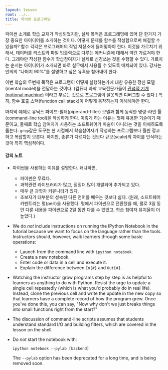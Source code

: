 ```yaml
---
layout: lesson
root: ../..
title: 파이썬 프로그래밍
---
```

파이썬 소개로 학습 교재가 작성되었지만, 실제 목적은 프로그래밍에 있어 단 한가지 가장 중요한 아이디어를 소개하는 것이다.
어떻게 문제를 함수를 작성함으로써 해결할 수 있을까? 함수 각각은 프로그래머의 작업 저장소에 들어맞아야 한다.
이것을 가르치기 위해서, 데이터를 리스트와 파일 입출력으로 다루는 메커니즘에 대해서 약간 가르쳐야 한다. 그래야만 작성한 함수가 학습참여자가 실제로 신경쓰는 것을 수행할 수 있다. 가르치는 순서는 아이디어가 소개되면 바로 실무에서 사용될 수 있도록 배치되어 있다. 강사는 언의의 "나머지 90%"를 설명하고 싶은 유혹을 참아내야 한다.   

이번 학습의 두번째 목적은 프로그램이 어떻게 실행하는가에 대한 유용한 정신 모델(mental model)을 전달하는 것이다. (컴퓨터 과학 교육전문가들이 [관념적 기계(notional machine)](../../gloss.html#notional-machine) 이라고 부르는 것으로 프로그램이 잘못되면 디버그할 수 있다.) 특히, 함수 호출 스택(function call stack)이 어떻게 동작하는지 이해해야만 한다.

마지막 예제로 유닉스 파이프-필터(pipe-and-filter) 모델과 함께 동작한 명령-라인 툴(command-line tool)을 작성하게 한다. 이렇게 하는 이유는 첫째 유용한 기술이기 때문이고, 둘째로 학습 참여자가 사용하는 소프트웨어가 마술이 아니라는 것을 이해하도록 돕는다. `grep`같은 도구는 현 시점에서 학습참여자가 작성하는 프로그램보다 훨씬 정교하고 복잡할지 모른다. 하지만, 종류가 다르다는 것보다 규모(scale)의 차이를 인식하는 것이 특히 핵심적이다.


#### 강의 노트

*   파이썬을 사용하는 이유를 설명한다. 왜냐하면,
    *   파이썬은 무료다.
    *   과학관련 라이브러리가 많고, 점점더 많이 개발되어 추가되고 있다.
    *   매우 큰 과학자 커뮤니티가 있다.
    *   초보자가 대부분의 성숙된 다른 언어를 배우는 것보다 쉽다. (원래, 소프트웨어 카펜트리는 펄(perl)을 사용했다. 펄에서 파이썬으로 전환했을 때, 펄로 3일 동안 다룬 내용을 파이썬으로 2일 동안 다룰 수 있었고, 학습 참여자 유지율이 더 높았다.)

*   We do *not* include instructions on running the IPython Notebook in the tutorial
    because we want to focus on the language rather than the tools.
    Instructors should, however, walk learners through some basic operations:
    *   Launch from the command line with `ipython notebook`.
    *   Create a new notebook.
    *   Enter code or data in a cell and execute it.
    *   Explain the difference between `In[#]` and `Out[#]`.

*   Watching the instructor grow programs step by step
    is as helpful to learners as anything to do with Python.
    Resist the urge to update a single cell repeatedly
    (which is what you'd probably do in real life).
    Instead,
    clone the previous cell and write the update in the new copy
    so that learners have a complete record of how the program grew.
    Once you've done this,
    you can say,
    "Now why don't we just breaks things into small functions right from the start?"

*   The discussion of command-line scripts
    assumes that students understand standard I/O and building filters,
    which are covered in the lesson on the shell.

*   Do *not* start the notebook with:

    ~~~
    ipython notebook --pylab [backend]
    ~~~

    The `--pylab` option has been deprecated for a long time,
    and is being removed soon.

